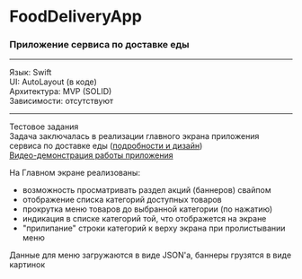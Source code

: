 # FoodDeliveryApp

### Приложение сервиса по доставке еды
---
Язык: Swift  
UI: AutoLayout (в коде)  
Архитектура: MVP (SOLID)  
Зависимости: отсутствуют  

---
Тестовое задания  
Задача заключалась в реализации главного экрана приложения сервиса по доставке еды ([подробности и дизайн](https://disk.yandex.ru/d/PqmD9VSWRvP2oQ))  
[Видео-демонстрация работы приложения](https://disk.yandex.ru/i/mTvVXTBssxw1CQ)

На Главном экране реализованы:
* возможность просматривать раздел акций (баннеров) свайпом
* отображение списка категорий доступных товаров
* прокрутка меню товаров до выбранной категории (по нажатию)
* индикация в списке категорий той, что отображется на экране
* "прилипание" строки категорий к верху экрана при пролистывании меню

Данные для меню загружаются в виде JSON'а, баннеры грузятся в виде картинок
